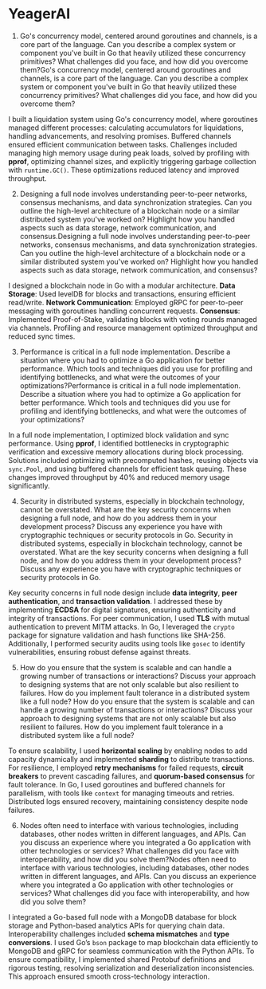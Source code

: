 # YeagerAI

1. Go's concurrency model, centered around goroutines and channels, is a core part of the language. Can you describe a complex system or component you've built in Go that heavily utilized these concurrency primitives? What challenges did you face, and how did you overcome them?Go's concurrency model, centered around goroutines and channels, is a core part of the language. Can you describe a complex system or component you've built in Go that heavily utilized these concurrency primitives? What challenges did you face, and how did you overcome them? 

I built a liquidation system using Go's concurrency model, where goroutines managed different processes: calculating accumulators for liquidations, handling advancements, and resolving promises. Buffered channels ensured efficient communication between tasks. Challenges included managing high memory usage during peak loads, solved by profiling with **pprof**, optimizing channel sizes, and explicitly triggering garbage collection with `runtime.GC()`. These optimizations reduced latency and improved throughput.

2. Designing a full node involves understanding peer-to-peer networks, consensus mechanisms, and data synchronization strategies. Can you outline the high-level architecture of a blockchain node or a similar distributed system you've worked on? Highlight how you handled aspects such as data storage, network communication, and consensus.Designing a full node involves understanding peer-to-peer networks, consensus mechanisms, and data synchronization strategies. Can you outline the high-level architecture of a blockchain node or a similar distributed system you've worked on? Highlight how you handled aspects such as data storage, network communication, and consensus? 

I designed a blockchain node in Go with a modular architecture. **Data Storage**: Used levelDB for blocks and transactions, ensuring efficient read/write. **Network Communication**: Employed gRPC for peer-to-peer messaging with goroutines handling concurrent requests. **Consensus**: Implemented Proof-of-Stake, validating blocks with voting rounds managed via channels. Profiling and resource management optimized throughput and reduced sync times.

3. Performance is critical in a full node implementation. Describe a situation where you had to optimize a Go application for better performance. Which tools and techniques did you use for profiling and identifying bottlenecks, and what were the outcomes of your optimizations?Performance is critical in a full node implementation. Describe a situation where you had to optimize a Go application for better performance. Which tools and techniques did you use for profiling and identifying bottlenecks, and what were the outcomes of your optimizations? 

In a full node implementation, I optimized block validation and sync performance. Using **pprof**, I identified bottlenecks in cryptographic verification and excessive memory allocations during block processing. Solutions included optimizing with precomputed hashes, reusing objects via `sync.Pool`, and using buffered channels for efficient task queuing. These changes improved throughput by 40% and reduced memory usage significantly.

4. Security in distributed systems, especially in blockchain technology, cannot be overstated. What are the key security concerns when designing a full node, and how do you address them in your development process? Discuss any experience you have with cryptographic techniques or security protocols in Go. Security in distributed systems, especially in blockchain technology, cannot be overstated. What are the key security concerns when designing a full node, and how do you address them in your development process? Discuss any experience you have with cryptographic techniques or security protocols in Go.

Key security concerns in full node design include **data integrity**, **peer authentication**, and **transaction validation**. I addressed these by implementing **ECDSA** for digital signatures, ensuring authenticity and integrity of transactions. For peer communication, I used **TLS** with mutual authentication to prevent MITM attacks. In Go, I leveraged the `crypto` package for signature validation and hash functions like SHA-256. Additionally, I performed security audits using tools like `gosec` to identify vulnerabilities, ensuring robust defense against threats.

5. How do you ensure that the system is scalable and can handle a growing number of transactions or interactions? Discuss your approach to designing systems that are not only scalable but also resilient to failures. How do you implement fault tolerance in a distributed system like a full node? How do you ensure that the system is scalable and can handle a growing number of transactions or interactions? Discuss your approach to designing systems that are not only scalable but also resilient to failures. How do you implement fault tolerance in a distributed system like a full node?

To ensure scalability, I used **horizontal scaling** by enabling nodes to add capacity dynamically and implemented **sharding** to distribute transactions. For resilience, I employed **retry mechanisms** for failed requests, **circuit breakers** to prevent cascading failures, and **quorum-based consensus** for fault tolerance. In Go, I used goroutines and buffered channels for parallelism, with tools like `context` for managing timeouts and retries. Distributed logs ensured recovery, maintaining consistency despite node failures.

6. Nodes often need to interface with various technologies, including databases, other nodes written in different languages, and APIs. Can you discuss an experience where you integrated a Go application with other technologies or services? What challenges did you face with interoperability, and how did you solve them?Nodes often need to interface with various technologies, including databases, other nodes written in different languages, and APIs. Can you discuss an experience where you integrated a Go application with other technologies or services? What challenges did you face with interoperability, and how did you solve them? 

I integrated a Go-based full node with a MongoDB database for block storage and Python-based analytics APIs for querying chain data. Interoperability challenges included **schema mismatches** and **type conversions**. I used Go’s `bson` package to map blockchain data efficiently to MongoDB and gRPC for seamless communication with the Python APIs. To ensure compatibility, I implemented shared Protobuf definitions and rigorous testing, resolving serialization and deserialization inconsistencies. This approach ensured smooth cross-technology interaction.